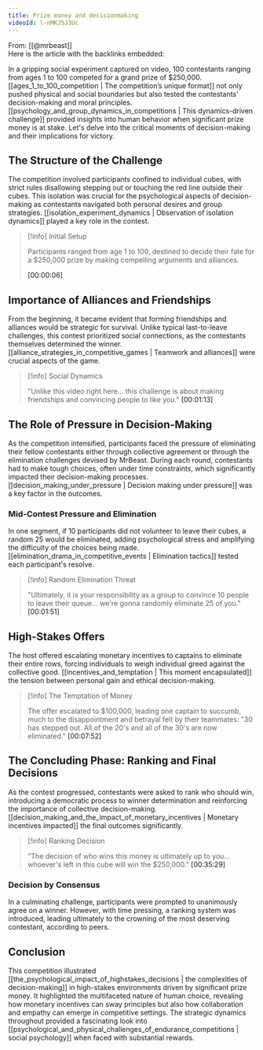 ```yaml
---
title: Prize money and decisionmaking
videoId: l-nMKJ5J3Uc
---
```


From: [[@mrbeast]] <br/> 
Here is the article with the backlinks embedded:

In a gripping social experiment captured on video, 100 contestants ranging from ages 1 to 100 competed for a grand prize of $250,000. [[ages_1_to_100_competition | The competition’s unique format]] not only pushed physical and social boundaries but also tested the contestants' decision-making and moral principles. [[psychology_and_group_dynamics_in_competitions | This dynamics-driven challenge]] provided insights into human behavior when significant prize money is at stake. Let's delve into the critical moments of decision-making and their implications for victory.

## The Structure of the Challenge

The competition involved participants confined to individual cubes, with strict rules disallowing stepping out or touching the red line outside their cubes. This isolation was crucial for the psychological aspects of decision-making as contestants navigated both personal desires and group strategies. [[isolation_experiment_dynamics | Observation of isolation dynamics]] played a key role in the contest.

> [!info] Initial Setup
> 
> Participants ranged from age 1 to 100, destined to decide their fate for a $250,000 prize by making compelling arguments and alliances.
>
> <a class="yt-timestamp" data-t="00:00:06">[00:00:06]</a>

## Importance of Alliances and Friendships

From the beginning, it became evident that forming friendships and alliances would be strategic for survival. Unlike typical last-to-leave challenges, this contest prioritized social connections, as the contestants themselves determined the winner. [[alliance_strategies_in_competitive_games | Teamwork and alliances]] were crucial aspects of the game.

> [!info] Social Dynamics
>
> "Unlike this video right here... this challenge is about making friendships and convincing people to like you." <a class="yt-timestamp" data-t="00:01:13">[00:01:13]</a>

## The Role of Pressure in Decision-Making

As the competition intensified, participants faced the pressure of eliminating their fellow contestants either through collective agreement or through the elimination challenges devised by MrBeast. During each round, contestants had to make tough choices, often under time constraints, which significantly impacted their decision-making processes. [[decision_making_under_pressure | Decision making under pressure]] was a key factor in the outcomes.

### Mid-Contest Pressure and Elimination

In one segment, if 10 participants did not volunteer to leave their cubes, a random 25 would be eliminated, adding psychological stress and amplifying the difficulty of the choices being made. [[elimination_drama_in_competitive_events | Elimination tactics]] tested each participant's resolve.

> [!info] Random Elimination Threat
>
> "Ultimately, it is your responsibility as a group to convince 10 people to leave their queue... we're gonna randomly eliminate 25 of you." <a class="yt-timestamp" data-t="00:01:51">[00:01:51]</a>

## High-Stakes Offers

The host offered escalating monetary incentives to captains to eliminate their entire rows, forcing individuals to weigh individual greed against the collective good. [[incentives_and_temptation | This moment encapsulated]] the tension between personal gain and ethical decision-making.

> [!info] The Temptation of Money
>
> The offer escalated to $100,000, leading one captain to succumb, much to the disappointment and betrayal felt by their teammates: "30 has stepped out. All of the 20's and all of the 30's are now eliminated." <a class="yt-timestamp" data-t="00:07:52">[00:07:52]</a>

## The Concluding Phase: Ranking and Final Decisions

As the contest progressed, contestants were asked to rank who should win, introducing a democratic process to winner determination and reinforcing the importance of collective decision-making. [[decision_making_and_the_impact_of_monetary_incentives | Monetary incentives impacted]] the final outcomes significantly.

> [!info] Ranking Decision 
>
> "The decision of who wins this money is ultimately up to you... whoever's left in this cube will win the $250,000." <a class="yt-timestamp" data-t="00:35:29">[00:35:29]</a>

### Decision by Consensus

In a culminating challenge, participants were prompted to unanimously agree on a winner. However, with time pressing, a ranking system was introduced, leading ultimately to the crowning of the most deserving contestant, according to peers.

## Conclusion

This competition illustrated [[the_psychological_impact_of_highstakes_decisions | the complexities of decision-making]] in high-stakes environments driven by significant prize money. It highlighted the multifaceted nature of human choice, revealing how monetary incentives can sway principles but also how collaboration and empathy can emerge in competitive settings. The strategic dynamics throughout provided a fascinating look into [[psychological_and_physical_challenges_of_endurance_competitions | social psychology]] when faced with substantial rewards.